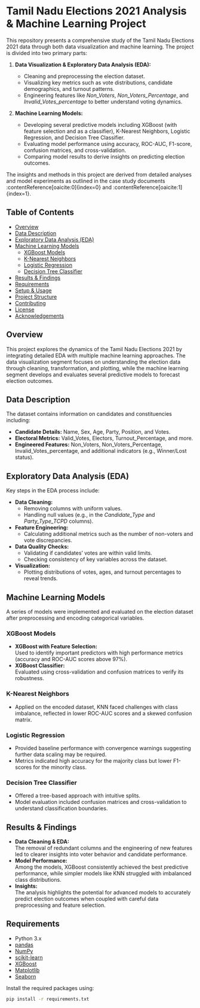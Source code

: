 # Tamil Nadu Elections 2021 Analysis & Machine Learning Project

This repository presents a comprehensive study of the Tamil Nadu Elections 2021 data through both data visualization and machine learning. The project is divided into two primary parts:

1. **Data Visualization & Exploratory Data Analysis (EDA):**  
   - Cleaning and preprocessing the election dataset.
   - Visualizing key metrics such as vote distributions, candidate demographics, and turnout patterns.
   - Engineering features like _Non_Voters_, _Non_Voters_Percentage_, and _Invalid_Votes_percentage_ to better understand voting dynamics.

2. **Machine Learning Models:**  
   - Developing several predictive models including XGBoost (with feature selection and as a classifier), K-Nearest Neighbors, Logistic Regression, and Decision Tree Classifier.
   - Evaluating model performance using accuracy, ROC-AUC, F1-score, confusion matrices, and cross-validation.
   - Comparing model results to derive insights on predicting election outcomes.

The insights and methods in this project are derived from detailed analyses and model experiments as outlined in the case study documents :contentReference[oaicite:0]{index=0} and :contentReference[oaicite:1]{index=1}.

## Table of Contents

- [Overview](#overview)
- [Data Description](#data-description)
- [Exploratory Data Analysis (EDA)](#exploratory-data-analysis-eda)
- [Machine Learning Models](#machine-learning-models)
  - [XGBoost Models](#xgboost-models)
  - [K-Nearest Neighbors](#k-nearest-neighbors)
  - [Logistic Regression](#logistic-regression)
  - [Decision Tree Classifier](#decision-tree-classifier)
- [Results & Findings](#results--findings)
- [Requirements](#requirements)
- [Setup & Usage](#setup--usage)
- [Project Structure](#project-structure)
- [Contributing](#contributing)
- [License](#license)
- [Acknowledgements](#acknowledgements)

## Overview

This project explores the dynamics of the Tamil Nadu Elections 2021 by integrating detailed EDA with multiple machine learning approaches. The data visualization segment focuses on understanding the election data through cleaning, transformation, and plotting, while the machine learning segment develops and evaluates several predictive models to forecast election outcomes.

## Data Description

The dataset contains information on candidates and constituencies including:
- **Candidate Details:** Name, Sex, Age, Party, Position, and Votes.
- **Electoral Metrics:** Valid_Votes, Electors, Turnout_Percentage, and more.
- **Engineered Features:** Non_Voters, Non_Voters_Percentage, Invalid_Votes_percentage, and additional indicators (e.g., Winner/Lost status).

## Exploratory Data Analysis (EDA)

Key steps in the EDA process include:
- **Data Cleaning:**  
  - Removing columns with uniform values.
  - Handling null values (e.g., in the _Candidate_Type_ and _Party_Type_TCPD_ columns).
- **Feature Engineering:**  
  - Calculating additional metrics such as the number of non-voters and vote discrepancies.
- **Data Quality Checks:**  
  - Validating if candidates’ votes are within valid limits.
  - Checking consistency of key variables across the dataset.
- **Visualization:**  
  - Plotting distributions of votes, ages, and turnout percentages to reveal trends.

## Machine Learning Models

A series of models were implemented and evaluated on the election dataset after preprocessing and encoding categorical variables.

### XGBoost Models

- **XGBoost with Feature Selection:**  
  Used to identify important predictors with high performance metrics (accuracy and ROC-AUC scores above 97%).
- **XGBoost Classifier:**  
  Evaluated using cross-validation and confusion matrices to verify its robustness.

### K-Nearest Neighbors

- Applied on the encoded dataset, KNN faced challenges with class imbalance, reflected in lower ROC-AUC scores and a skewed confusion matrix.

### Logistic Regression

- Provided baseline performance with convergence warnings suggesting further data scaling may be required.
- Metrics indicated high accuracy for the majority class but lower F1-scores for the minority class.

### Decision Tree Classifier

- Offered a tree-based approach with intuitive splits.
- Model evaluation included confusion matrices and cross-validation to understand classification boundaries.

## Results & Findings

- **Data Cleaning & EDA:**  
  The removal of redundant columns and the engineering of new features led to clearer insights into voter behavior and candidate performance.
- **Model Performance:**  
  Among the models, XGBoost consistently achieved the best predictive performance, while simpler models like KNN struggled with imbalanced class distributions.
- **Insights:**  
  The analysis highlights the potential for advanced models to accurately predict election outcomes when coupled with careful data preprocessing and feature selection.

## Requirements

- Python 3.x
- [pandas](https://pandas.pydata.org/)
- [NumPy](https://numpy.org/)
- [scikit-learn](https://scikit-learn.org/)
- [XGBoost](https://xgboost.readthedocs.io/)
- [Matplotlib](https://matplotlib.org/)
- [Seaborn](https://seaborn.pydata.org/)

Install the required packages using:
```bash
pip install -r requirements.txt
